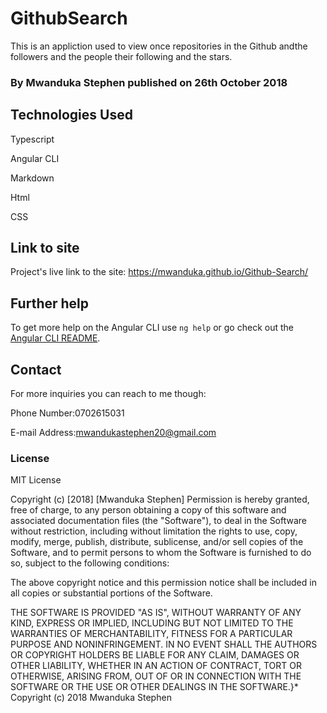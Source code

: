 # GithubSearch

This is an appliction used to view once repositories in the Github andthe followers and the people their following and the stars.

### By Mwanduka Stephen published on 26th October 2018

## Technologies Used

Typescript

Angular CLI

Markdown

Html

CSS

## Link to site

Project's live link to the site:
https://mwanduka.github.io/Github-Search/

## Further help

To get more help on the Angular CLI use `ng help` or go check out the [Angular CLI README](https://github.com/angular/angular-cli/blob/master/README.md).

## Contact
For more inquiries you can reach to me though:

Phone Number:0702615031

E-mail Address:mwandukastephen20@gmail.com

### License

MIT License

Copyright (c) [2018] [Mwanduka Stephen] Permission is hereby granted, free of charge, to any person obtaining a copy of this software and associated documentation files (the "Software"), to deal in the Software without restriction, including without limitation the rights to use, copy, modify, merge, publish, distribute, sublicense, and/or sell copies of the Software, and to permit persons to whom the Software is furnished to do so, subject to the following conditions:

The above copyright notice and this permission notice shall be included in all copies or substantial portions of the Software.

THE SOFTWARE IS PROVIDED "AS IS", WITHOUT WARRANTY OF ANY KIND, EXPRESS OR IMPLIED, INCLUDING BUT NOT LIMITED TO THE WARRANTIES OF MERCHANTABILITY, FITNESS FOR A PARTICULAR PURPOSE AND NONINFRINGEMENT. IN NO EVENT SHALL THE AUTHORS OR COPYRIGHT HOLDERS BE LIABLE FOR ANY CLAIM, DAMAGES OR OTHER LIABILITY, WHETHER IN AN ACTION OF CONTRACT, TORT OR OTHERWISE, ARISING FROM, OUT OF OR IN CONNECTION WITH THE SOFTWARE OR THE USE OR OTHER DEALINGS IN THE SOFTWARE.}* Copyright (c) 2018 Mwanduka Stephen
